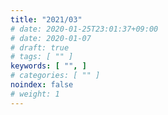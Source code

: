 ```yaml
---
title: "2021/03"
# date: 2020-01-25T23:01:37+09:00
# date: 2020-01-07
# draft: true
# tags: [ "" ]
keywords: [ "", ]
# categories: [ "" ]
noindex: false
# weight: 1
---
```

